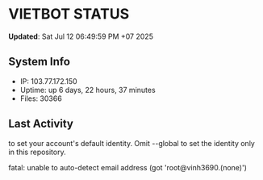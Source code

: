 # VIETBOT STATUS
**Updated**: Sat Jul 12 06:49:59 PM +07 2025

## System Info
- IP: 103.77.172.150
- Uptime: up 6 days, 22 hours, 37 minutes
- Files: 30366

## Last Activity

to set your account's default identity.
Omit --global to set the identity only in this repository.

fatal: unable to auto-detect email address (got 'root@vinh3690.(none)')
